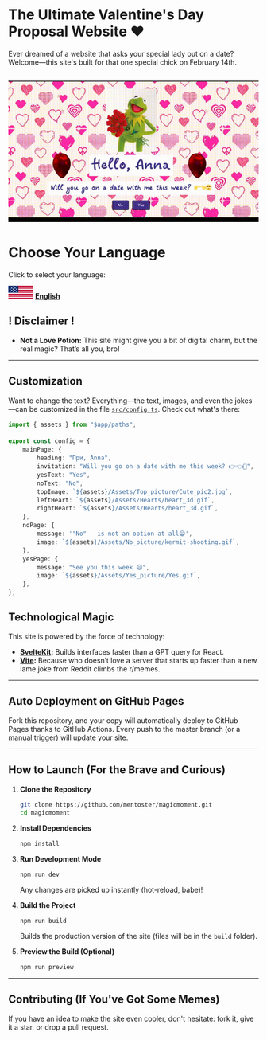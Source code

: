 # The Ultimate Valentine's Day Proposal Website ❤️

Ever dreamed of a website that  asks your special lady out on a date? Welcome—this site's built for that one special chick on February 14th.

[<img src="assets/enshowcase.gif" alt="showcase"  />](https://mentoster.github.io/magicmoment/)
---
# Choose Your Language

Click to select your language:


[<img src="assets/eaglesss.png" alt="English" width="50" />](README.md)
**[English](README.md)**

## ! Disclaimer !

- **Not a Love Potion:**
  This site might give you a bit of digital charm, but the real magic? That’s all you, bro!

---




## Customization

Want to change the text? Everything—the text, images, and even the jokes—can be customized in the file [`src/config.ts`](src/config.ts). Check out what's there:

```ts
import { assets } from "$app/paths";

export const config = {
	mainPage: {
		heading: "При, Anna",
		invitation: "Will you go on a date with me this week? 👉👈🥺",
		yesText: "Yes",
		noText: "No",
		topImage: `${assets}/Assets/Top_picture/Cute_pic2.jpg`,
		leftHeart: `${assets}/Assets/Hearts/heart_3d.gif`,
		rightHeart: `${assets}/Assets/Hearts/heart_3d.gif`,
	},
	noPage: {
		message: '"No" – is not an option at all😁',
		image: `${assets}/Assets/No_picture/kermit-shooting.gif`,
	},
	yesPage: {
		message: "See you this week 😄",
		image: `${assets}/Assets/Yes_picture/Yes.gif`,
	},
};
```

## Technological Magic

This site is powered by the force of technology:
- **[SvelteKit](https://kit.svelte.dev):** Builds interfaces faster than a GPT query for React.
- **[Vite](https://vitejs.dev):** Because who doesn’t love a server that starts up faster than a new lame joke from Reddit climbs the r/memes.

---

## Auto Deployment on GitHub Pages

Fork this repository, and your copy will automatically deploy to GitHub Pages thanks to GitHub Actions. Every push to the master branch (or a manual trigger) will update your site.

---

## How to Launch (For the Brave and Curious)

1. **Clone the Repository**
   ```bash
   git clone https://github.com/mentoster/magicmoment.git
   cd magicmoment
   ```

2. **Install Dependencies**
   ```bash
   npm install
   ```

3. **Run Development Mode**
   ```bash
   npm run dev
   ```
   Any changes are picked up instantly (hot-reload, babe)!

4. **Build the Project**
   ```bash
   npm run build
   ```
   Builds the production version of the site (files will be in the `build` folder).

5. **Preview the Build (Optional)**
   ```bash
   npm run preview
   ```

---

## Contributing (If You've Got Some Memes)

If you have an idea to make the site even cooler, don't hesitate: fork it, give it a star, or drop a pull request.
